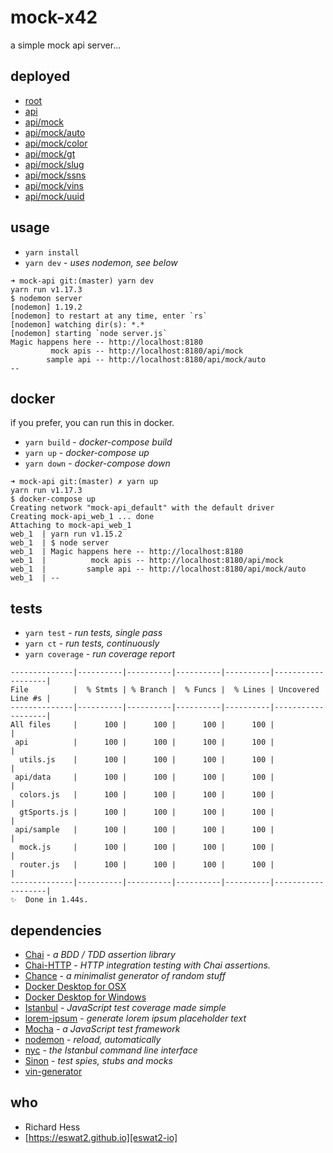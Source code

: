 # mock-x42

a simple mock api server...

## deployed

- [root][api-root]
- [api][api-api]
- [api/mock][api-mock]
- [api/mock/auto][api-auto]
- [api/mock/color][api-color]
- [api/mock/gt][api-gt]
- [api/mock/slug][api-slug]
- [api/mock/ssns][api-ssns]
- [api/mock/vins][api-vins]
- [api/mock/uuid][api-uuid]

## usage

- `yarn install`
- `yarn dev` - _uses nodemon, see below_

```
➜ mock-api git:(master) yarn dev
yarn run v1.17.3
$ nodemon server
[nodemon] 1.19.2
[nodemon] to restart at any time, enter `rs`
[nodemon] watching dir(s): *.*
[nodemon] starting `node server.js`
Magic happens here -- http://localhost:8180
         mock apis -- http://localhost:8180/api/mock
        sample api -- http://localhost:8180/api/mock/auto
--
```

## docker

if you prefer, you can run this in docker.

- `yarn build` - _docker-compose build_
- `yarn up` - _docker-compose up_
- `yarn down` - _docker-compose down_

```
➜ mock-api git:(master) ✗ yarn up
yarn run v1.17.3
$ docker-compose up
Creating network "mock-api_default" with the default driver
Creating mock-api_web_1 ... done
Attaching to mock-api_web_1
web_1  | yarn run v1.15.2
web_1  | $ node server
web_1  | Magic happens here -- http://localhost:8180
web_1  |          mock apis -- http://localhost:8180/api/mock
web_1  |         sample api -- http://localhost:8180/api/mock/auto
web_1  | --

```

## tests

- `yarn test` - _run tests, single pass_
- `yarn ct` - _run tests, continuously_
- `yarn coverage` - _run coverage report_

```
--------------|----------|----------|----------|----------|-------------------|
File          |  % Stmts | % Branch |  % Funcs |  % Lines | Uncovered Line #s |
--------------|----------|----------|----------|----------|-------------------|
All files     |      100 |      100 |      100 |      100 |                   |
 api          |      100 |      100 |      100 |      100 |                   |
  utils.js    |      100 |      100 |      100 |      100 |                   |
 api/data     |      100 |      100 |      100 |      100 |                   |
  colors.js   |      100 |      100 |      100 |      100 |                   |
  gtSports.js |      100 |      100 |      100 |      100 |                   |
 api/sample   |      100 |      100 |      100 |      100 |                   |
  mock.js     |      100 |      100 |      100 |      100 |                   |
  router.js   |      100 |      100 |      100 |      100 |                   |
--------------|----------|----------|----------|----------|-------------------|
✨  Done in 1.44s.

```

## dependencies

- [Chai][chai-js] - _a BDD / TDD assertion library_
- [Chai-HTTP][chai-io] - _HTTP integration testing with Chai assertions._
- [Chance][chance-js] - _a minimalist generator of random stuff_
- [Docker Desktop for OSX][docker-osx]
- [Docker Desktop for Windows][docker-win]
- [Istanbul][ist-js] - _JavaScript test coverage made simple_
- [lorem-ipsum][lorem-js] - _generate lorem ipsum placeholder text_
- [Mocha][mocha-js] - _a JavaScript test framework_
- [nodemon][nodemon-io] - _reload, automatically_
- [nyc][nyc-js] - _the Istanbul command line interface_
- [Sinon][sinon-js] - _test spies, stubs and mocks_
- [vin-generator][vin-gen]

## who

- Richard Hess
- [https://eswat2.github.io][eswat2-io]

[eswat2-io]: https://eswat2.github.io
[api-root]: https://mock-x42.vercel.app/
[api-api]: https://mock-x42.vercel.app/api
[api-mock]: https://mock-x42.vercel.app/api/mock
[api-auto]: https://mock-x42.vercel.app/api/mock/auto
[api-color]: https://mock-x42.vercel.app/api/mock/color
[api-gt]: https://mock-x42.vercel.app/api/mock/gt
[api-slug]: https://mock-x42.vercel.app/api/mock/slug
[api-ssns]: https://mock-x42.vercel.app/api/mock/ssns
[api-vins]: https://mock-x42.vercel.app/api/mock/vins
[api-uuid]: https://mock-x42.vercel.app/api/mock/uuid
[docker-osx]: https://docs.docker.com/docker-for-mac/
[docker-win]: https://docs.docker.com/docker-for-windows/
[chai-js]: https://www.chaijs.com/
[chai-io]: https://www.chaijs.com/plugins/chai-http/
[chance-js]: https://chancejs.com/
[ist-js]: https://istanbul.js.org/
[lorem-js]: https://github.com/knicklabs/lorem-ipsum.js
[mocha-js]: https://mochajs.org/
[nodemon-io]: https://nodemon.io/
[nyc-js]: https://github.com/istanbuljs/nyc
[sinon-js]: https://sinonjs.org/
[vin-gen]: https://github.com/ArchmageInc/vin-generator
